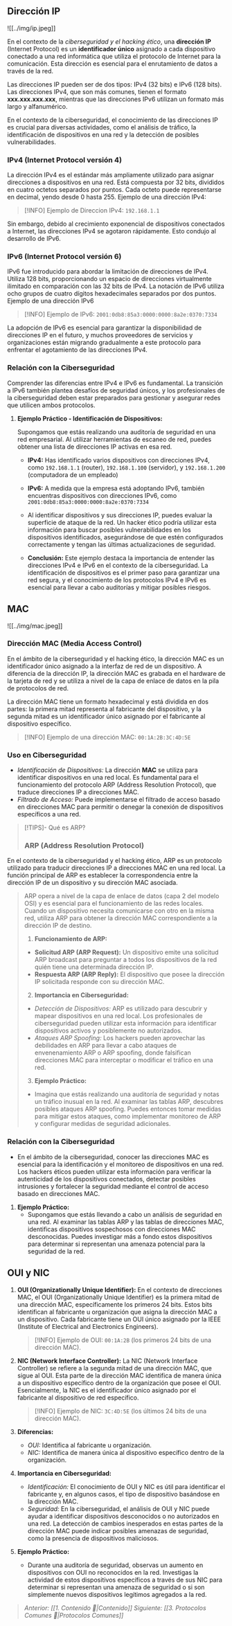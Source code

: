 ## Dirección IP

![[../img/ip.jpeg]]

   En el contexto de la *ciberseguridad y el hacking ético*, una **dirección IP** (Internet Protocol) es un **identificador único** asignado a cada dispositivo conectado a una red informática que utiliza el protocolo de Internet para la comunicación. Esta dirección es esencial para el enrutamiento de datos a través de la red.

   Las direcciones IP pueden ser de dos tipos: IPv4 (32 bits) e IPv6 (128 bits). Las direcciones IPv4, que son más comunes, tienen el formato **xxx.xxx.xxx.xxx**, mientras que las direcciones IPv6 utilizan un formato más largo y alfanumérico.

   En el contexto de la ciberseguridad, el conocimiento de las direcciones IP es crucial para diversas actividades, como el análisis de tráfico, la identificación de dispositivos en una red y la detección de posibles vulnerabilidades.

### IPv4 (Internet Protocol versión 4)

   La dirección IPv4 es el estándar más ampliamente utilizado para asignar direcciones a dispositivos en una red. Está compuesta por 32 bits, divididos en cuatro octetos separados por puntos. Cada octeto puede representarse en decimal, yendo desde 0 hasta 255. Ejemplo de una dirección IPv4: 
   
   >[!INFO] Ejemplo de Direccion IPv4: `192.168.1.1`

   Sin embargo, debido al crecimiento exponencial de dispositivos conectados a Internet, las direcciones IPv4 se agotaron rápidamente. Esto condujo al desarrollo de IPv6.

### IPv6 (Internet Protocol versión 6)

   IPv6 fue introducido para abordar la limitación de direcciones de IPv4. Utiliza 128 bits, proporcionando un espacio de direcciones virtualmente ilimitado en comparación con las 32 bits de IPv4. La notación de IPv6 utiliza ocho grupos de cuatro dígitos hexadecimales separados por dos puntos. Ejemplo de una dirección IPv6
   
   >[!INFO] Ejemplo de IPv6: `2001:0db8:85a3:0000:0000:8a2e:0370:7334`

   La adopción de IPv6 es esencial para garantizar la disponibilidad de direcciones IP en el futuro, y muchos proveedores de servicios y organizaciones están migrando gradualmente a este protocolo para enfrentar el agotamiento de las direcciones IPv4.

### Relación con la Ciberseguridad

   Comprender las diferencias entre IPv4 e IPv6 es fundamental. La transición a IPv6 también plantea desafíos de seguridad únicos, y los profesionales de la ciberseguridad deben estar preparados para gestionar y asegurar redes que utilicen ambos protocolos.

1. **Ejemplo Práctico - Identificación de Dispositivos:**

   Supongamos que estás realizando una auditoría de seguridad en una red empresarial. Al utilizar herramientas de escaneo de red, puedes obtener una lista de direcciones IP activas en esa red.

   - **IPv4:**
     Has identificado varios dispositivos con direcciones IPv4, como `192.168.1.1` (router), `192.168.1.100` (servidor), y `192.168.1.200` (computadora de un empleado)

   - **IPv6:**
     A medida que la empresa está adoptando IPv6, también encuentras dispositivos con direcciones IPv6, como
     `2001:0db8:85a3:0000:0000:8a2e:0370:7334`

    - Al identificar dispositivos y sus direcciones IP, puedes evaluar la superficie de ataque de la red. Un hacker ético podría utilizar esta información para buscar posibles vulnerabilidades en los dispositivos identificados, asegurándose de que estén configurados correctamente y tengan las últimas actualizaciones de seguridad.

   - **Conclusión:**
     Este ejemplo destaca la importancia de entender las direcciones IPv4 e IPv6 en el contexto de la ciberseguridad. La identificación de dispositivos es el primer paso para garantizar una red segura, y el conocimiento de los protocolos IPv4 e IPv6 es esencial para llevar a cabo auditorías y mitigar posibles riesgos.

## MAC

![[../img/mac.jpeg]]

### Dirección MAC (Media Access Control)

   En el ámbito de la ciberseguridad y el hacking ético, la dirección MAC es un identificador único asignado a la interfaz de red de un dispositivo. A diferencia de la dirección IP, la dirección MAC es grabada en el hardware de la tarjeta de red y se utiliza a nivel de la capa de enlace de datos en la pila de protocolos de red.

   La dirección MAC tiene un formato hexadecimal y está dividida en dos partes: la primera mitad representa al fabricante del dispositivo, y la segunda mitad es un identificador único asignado por el fabricante al dispositivo específico.

   >[!INFO] Ejemplo de una dirección MAC: `00:1A:2B:3C:4D:5E`

### Uso en Ciberseguridad
   - *Identificación de Dispositivos:* La dirección **MAC** se utiliza para identificar dispositivos en una red local. Es fundamental para el funcionamiento del protocolo ARP (Address Resolution Protocol), que traduce direcciones IP a direcciones MAC.
   - *Filtrado de Acceso:* Puede implementarse el filtrado de acceso basado en direcciones MAC para permitir o denegar la conexión de dispositivos específicos a una red.

> [!TIPS]- Qué es ARP?
> ### ARP (Address Resolution Protocol)
   En el contexto de la ciberseguridad y el hacking ético, ARP es un protocolo utilizado para traducir direcciones IP a direcciones MAC en una red local. La función principal de ARP es establecer la correspondencia entre la dirección IP de un dispositivo y su dirección MAC asociada.
>
>ARP opera a nivel de la capa de enlace de datos (capa 2 del modelo OSI) y es esencial para el funcionamiento de las redes locales. Cuando un dispositivo necesita comunicarse con otro en la misma red, utiliza ARP para obtener la dirección MAC correspondiente a la dirección IP de destino.
>
>1. **Funcionamiento de ARP:**
>   - **Solicitud ARP (ARP Request):** Un dispositivo emite una solicitud ARP broadcast para preguntar a todos los dispositivos de la red quién tiene una determinada dirección IP.
>   - **Respuesta ARP (ARP Reply):** El dispositivo que posee la dirección IP solicitada responde con su dirección MAC.
>
>2. **Importancia en Ciberseguridad:**
  > - *Detección de Dispositivos:* ARP es utilizado para descubrir y mapear dispositivos en una red local. Los profesionales de ciberseguridad pueden utilizar esta información para identificar dispositivos activos y posiblemente no autorizados.
   >- *Ataques ARP Spoofing:* Los hackers pueden aprovechar las debilidades en ARP para llevar a cabo ataques de envenenamiento ARP o ARP spoofing, donde falsifican direcciones MAC para interceptar o modificar el tráfico en una red.
>
>3. **Ejemplo Práctico:**
>   - Imagina que estás realizando una auditoría de seguridad y notas un tráfico inusual en la red. Al examinar las tablas ARP, descubres posibles ataques ARP spoofing. Puedes entonces tomar medidas para mitigar estos ataques, como implementar monitoreo de ARP y configurar medidas de seguridad adicionales.


### Relación con la Ciberseguridad
   - En el ámbito de la ciberseguridad, conocer las direcciones MAC es esencial para la identificación y el monitoreo de dispositivos en una red. Los hackers éticos pueden utilizar esta información para verificar la autenticidad de los dispositivos conectados, detectar posibles intrusiones y fortalecer la seguridad mediante el control de acceso basado en direcciones MAC.

1. **Ejemplo Práctico:**
   - Supongamos que estás llevando a cabo un análisis de seguridad en una red. Al examinar las tablas ARP y las tablas de direcciones MAC, identificas dispositivos sospechosos con direcciones MAC desconocidas. Puedes investigar más a fondo estos dispositivos para determinar si representan una amenaza potencial para la seguridad de la red.

## OUI y NIC

1. **OUI (Organizationally Unique Identifier):**
   En el contexto de direcciones MAC, el OUI (Organizationally Unique Identifier) es la primera mitad de una dirección MAC, específicamente los primeros 24 bits. Estos bits identifican al fabricante u organización que asigna la dirección MAC a un dispositivo. Cada fabricante tiene un OUI único asignado por la IEEE (Institute of Electrical and Electronics Engineers).

   >[!INFO] Ejemplo de OUI: `00:1A:2B` (los primeros 24 bits de una dirección MAC).

2. **NIC (Network Interface Controller):**
   La NIC (Network Interface Controller) se refiere a la segunda mitad de una dirección MAC, que sigue al OUI. Esta parte de la dirección MAC identifica de manera única a un dispositivo específico dentro de la organización que posee el OUI. Esencialmente, la NIC es el identificador único asignado por el fabricante al dispositivo de red específico.

   >[!INFO] Ejemplo de NIC: `3C:4D:5E` (los últimos 24 bits de una dirección MAC).

3. **Diferencias:**
   - *OUI:* Identifica al fabricante u organización.
   - *NIC:* Identifica de manera única al dispositivo específico dentro de la organización.

4. **Importancia en Ciberseguridad:**
   - *Identificación:* El conocimiento de OUI y NIC es útil para identificar el fabricante y, en algunos casos, el tipo de dispositivo basándose en la dirección MAC.
   - *Seguridad:* En la ciberseguridad, el análisis de OUI y NIC puede ayudar a identificar dispositivos desconocidos o no autorizados en una red. La detección de cambios inesperados en estas partes de la dirección MAC puede indicar posibles amenazas de seguridad, como la presencia de dispositivos maliciosos.

5. **Ejemplo Práctico:**
   - Durante una auditoría de seguridad, observas un aumento en dispositivos con OUI no reconocidos en la red. Investigas la actividad de estos dispositivos específicos a través de sus NIC para determinar si representan una amenaza de seguridad o si son simplemente nuevos dispositivos legítimos agregados a la red.


>*Anterior: [[1. Contenido 📃|Contenido]]*
>*Siguiente: [[3. Protocolos Comunes 👥|Protocolos Comunes]]*
